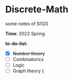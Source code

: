 # Discrete-Math
some notes of SI120

**Time**: 2022 Spring

**to-do-list:**
- [x] ~~Number theory~~
- [ ] Combinatorics
- [ ] Logic
- [ ] Graph theory
$\{$
